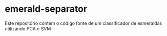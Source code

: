 # emerald-separator
Este repositório contem o código fonte de um classificador de esmeraldas utilizando PCA e SVM
